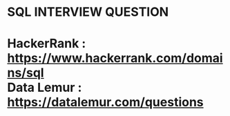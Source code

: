 SQL INTERVIEW QUESTION
======================
HackerRank : https://www.hackerrank.com/domains/sql
</br>
Data Lemur : https://datalemur.com/questions
=======================================================
